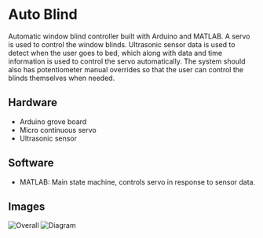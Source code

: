 # Auto Blind
Automatic window blind controller built with Arduino and MATLAB. A servo is used to control the window blinds. Ultrasonic sensor data is used to detect when the user goes to bed, which along with data and time information is used to control the servo automatically. The system should also has potentiometer manual overrides so that the user can control the blinds themselves when needed.
## Hardware
* Arduino grove board
* Micro continuous servo
* Ultrasonic sensor
## Software
* MATLAB: Main state machine, controls servo in response to sensor data.
## Images
![Overall](https://github.com/user-attachments/assets/89597553-aa1c-45e0-94e8-18d4d1a3e694)
![Diagram](https://github.com/user-attachments/assets/e260389c-c638-433c-9609-98d6de574547)
